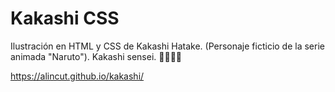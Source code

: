 # Kakashi CSS
Ilustración en HTML y CSS de Kakashi Hatake. (Personaje ficticio de la serie animada "Naruto"). Kakashi sensei.
🐱‍👤🐱‍💻
  
https://alincut.github.io/kakashi/
